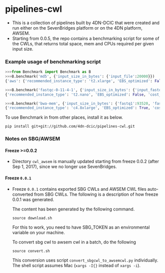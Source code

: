# pipelines-cwl
* This is a collection of pipelines built by 4DN-DCIC that were created and run either on the SevenBridges platform or on the 4DN platform, AWSEM.
* Starting from 0.0.5, the repo contains a benchmarking script for some of the CWLs, that returns total space, mem and CPUs required per given input size.

### Example usage of benchmarking script
```python
>>>from Benchmark import Benchmark as B
>>>B.benchmark('md5', {'input_size_in_bytes': {'input_file':20000}})
{'aws': {'recommended_instance_type': 't2.xlarge', 'EBS_optimized': False, 'cost_in_usd': 0.188, 'EBS_optimization_surcharge': None, 'mem_in_gb': 16.0, 'cpu': 4}, 'total_size_in_GB': 14.855186462402344, 'total_mem_in_MB': 13142.84375, 'min_CPU': 4}

>>>B.benchmark('fastqc-0-11-4-1', {'input_size_in_bytes': {'input_fastq':20000},'threads': 2})
{'recommended_instance_type': 't2.nano', 'EBS_optimized': False, 'cost_in_usd': 0.006, 'EBS_optimization_surcharge': None, 'mem_in_gb': 0.5, 'cpu': 1}

>>>B.benchmark('bwa-mem', {'input_size_in_bytes': {'fastq1':93520, 'fastq2':97604, 'bwa_index':3364568}, 'nThreads': 4})
{'recommended_instance_type': 'c4.8xlarge', 'EBS_optimized': True, 'cost_in_usd': 1.591, 'EBS_optimization_surcharge': 0.0, 'mem_in_gb': 60.0, 'cpu': 36}
```

To use Benchmark in from other places, install it as below.
```
pip install git+git://github.com/4dn-dcic/pipelines-cwl.git
```


### Notes on SBG/AWSEM

#### Freeze >=0.0.2
* Directory `cwl_awsem` is manually updated starting from freeze 0.0.2 (after Sep 1, 2017), since we no longer use SevenBridges.

#### Freeze `0.0.1` 
* Freeze `0.0.1` contains exported SBG CWLs and AWSEM CWL files auto-converted from SBG CWLs. The following is a description of how freeze 0.0.1 was generated.

    The content has been generated by the following command.
    ```
    source download.sh 
    ```
    For this to work, you need to have SBG_TOKEN as an environmental variable on your machine.



    To convert sbg cwl to awsem cwl in a batch, do the following
    ```
    source convert.sh
    ```
    This conversion uses script `convert_sbgcwl_to_awsemcwl.py` individually.
    The shell script assumes Mac (`xargs -I{}` instead of `xargs -i`).


